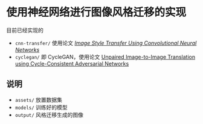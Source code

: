 # 使用神经网络进行图像风格迁移的实现

目前已经实现的

- `cnn-transfer/` 使用论文 [*Image Style Transfer Using Convolutional Neural Networks*](https://ieeexplore.ieee.org/document/7780634)
- `cyclegan/` 即 CycleGAN，使用论文 [Unpaired Image-to-Image Translation
  using Cycle-Consistent Adversarial Networks](https://arxiv.org/abs/1703.10593)

## 说明

- `assets/` 放置数据集
- `models/` 训练好的模型
- `output/` 风格迁移生成的图像

